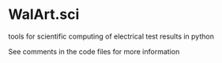 # WalArt.sci
tools for scientific computing of electrical test results in python


See comments in the code files for more information
